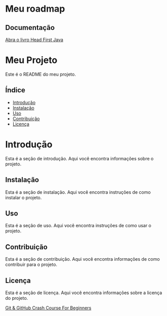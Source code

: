 # Meu roadmap

## Documentação

[Abra o livro Head First Java](./livros/Head_First_Java_Second_Edition.pdf)

# Meu Projeto

Este é o README do meu projeto.

## Índice

- [Introdução](#introdução)
- [Instalação](#instalação)
- [Uso](#uso)
- [Contribuição](#contribuição)
- [Licença](#licença)

# Introdução

Esta é a seção de introdução. Aqui você encontra informações sobre o projeto.

## Instalação

Esta é a seção de instalação. Aqui você encontra instruções de como instalar o projeto.

## Uso

Esta é a seção de uso. Aqui você encontra instruções de como usar o projeto.

## Contribuição

Esta é a seção de contribuição. Aqui você encontra informações de como contribuir para o projeto.

## Licença

Esta é a seção de licença. Aqui você encontra informações sobre a licença do projeto.


[Git & GitHub Crash Course For Beginners](https://www.youtube.com/watch?v=SWYqp7iY_Tc&ab_channel=TraversyMedia)

